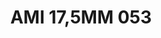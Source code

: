 ---
title: AMI 17,5MM 053
date: 
draft: false

# descripcion
description : Anillo de plata 925 y microcubics.

materials: Plata 925

color: 

dimensions: 17,5 mm diámetro

code: 05-28-1220

type: "Anillos"

categories: []

price: $8.710,00

price_eftvo: $7.400,00

# Images
# first image will be shown in the product page
images:
  # - image: "images/path_to_image"
  # La ubicacion de las imagenes es imagenes/Anillos/Anillos.Microcubic/05-28-1220-ami-17,5mm-053
  - image: "./images/anillos/microcubic/05-28-1220-ami-17,5mm-053.jpg"
---